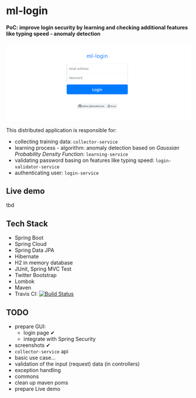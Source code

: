 # ml-login

#### PoC: improve login security by learning and checking additional features like typing speed - anomaly detection

![login](doc/img/login.png)

This distributed application is responsible for:
* collecting training data: `collector-service`
* learning process - algorithm: anomaly detection based on _Gaussian Probability Density Function_:  `learning-service`
* validating password basing on features like typing speed: `login-validator-service`
* authenticating user: `login-service`

## Live demo
tbd

## Tech Stack
- Spring Boot
- Spring Cloud
- Spring Data JPA
- Hibernate
- H2 in memory database
- JUnit, Spring MVC Test
- Twitter Bootstrap
- Lombok
- Maven
- Travis CI: [![Build Status](https://travis-ci.org/tomekceszke/ml-login.svg?branch=master)](https://travis-ci.org/tomekceszke/ml-login)

## TODO
- prepare GUI:
    - login page ✔
    - integrate with Spring Security
- screenshots ✔  
- `collector-service` api 
- basic use case...    
- validation of the input (request) data (in controllers)
- exception handling
- commons    
- clean up maven poms    
- prepare Live demo    
    
    